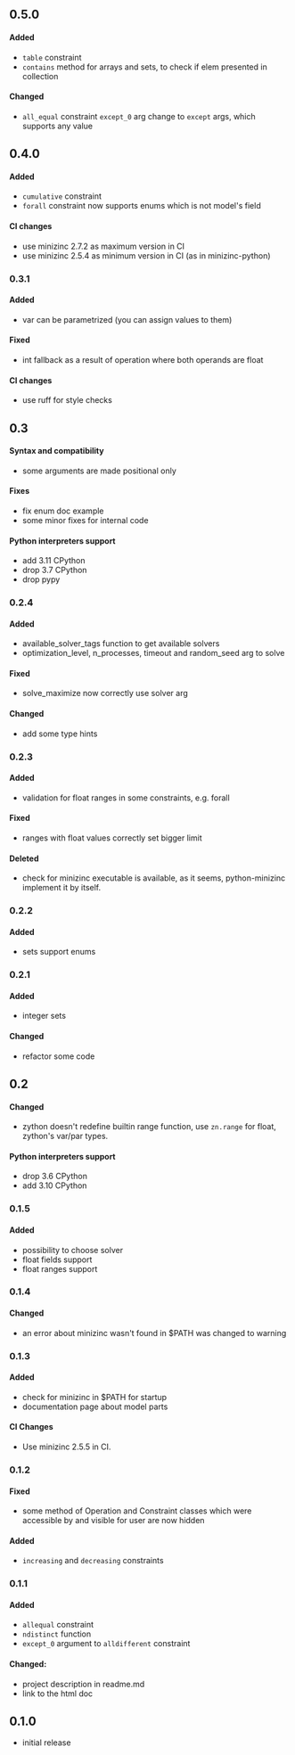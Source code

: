 ## 0.5.0
#### Added
- ``table`` constraint
- ``contains`` method for arrays and sets, to check if elem presented
  in collection
#### Changed
- ``all_equal`` constraint ``except_0`` arg change to ``except`` args,
  which supports any value

## 0.4.0
#### Added
- ``cumulative`` constraint
- ``forall`` constraint now supports enums which is not model's field
#### CI changes
- use minizinc 2.7.2 as maximum version in CI
- use minizinc 2.5.4 as minimum version in CI (as in minizinc-python)

### 0.3.1
#### Added
- var can be parametrized (you can assign values to them)
#### Fixed
- int fallback as a result of operation where both operands are float
#### CI changes
- use ruff for style checks

## 0.3
#### Syntax and compatibility
- some arguments are made positional only
#### Fixes
- fix enum doc example
- some minor fixes for internal code
#### Python interpreters support
- add 3.11 CPython
- drop 3.7 CPython
- drop pypy
 
### 0.2.4
#### Added
- available_solver_tags function to get available solvers
- optimization_level, n_processes, timeout and random_seed arg to solve
#### Fixed
- solve_maximize now correctly use solver arg
#### Changed
- add some type hints

### 0.2.3
#### Added
- validation for float ranges in some constraints, e.g. forall
#### Fixed
- ranges with float values correctly set bigger limit
#### Deleted
- check for minizinc executable is available, 
as it seems, python-minizinc implement it by itself. 

### 0.2.2
#### Added
- sets support enums

### 0.2.1
#### Added
- integer sets
#### Changed
- refactor some code

## 0.2
#### Changed
- zython doesn't redefine builtin range function, 
  use ``zn.range`` for float, zython's var/par types.
#### Python interpreters support
- drop 3.6 CPython
- add 3.10 CPython

### 0.1.5
#### Added
- possibility to choose solver
- float fields support
- float ranges support

### 0.1.4
#### Changed
- an error about minizinc wasn't found in $PATH was changed to warning

### 0.1.3
#### Added
- check for minizinc in $PATH for startup
- documentation page about model parts
#### CI Changes
- Use minizinc 2.5.5 in CI.


### 0.1.2
#### Fixed
- some method of Operation and Constraint classes which were
  accessible by and visible for user are now hidden
#### Added
- ``increasing`` and ``decreasing`` constraints
  
  
### 0.1.1
#### Added
- ``allequal`` constraint
- ``ndistinct`` function
- ``except_0`` argument to ``alldifferent`` constraint

#### Changed:
- project description in readme.md
- link to the html doc

## 0.1.0

- initial release
